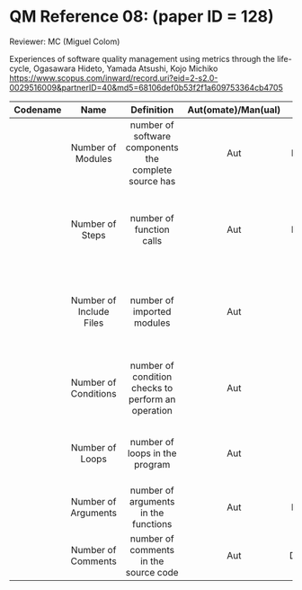 # QM Reference 08: (paper ID = 128)

Reviewer: MC (Miguel Colom)

Experiences of software quality management using metrics through the life-cycle, Ogasawara Hideto, Yamada Atsushi, Kojo Michiko
<https://www.scopus.com/inward/record.uri?eid=2-s2.0-0029516009&partnerID=40&md5=68106def0b53f2f1a609753364cb4705>

| Codename | Name  | Definition | Aut(omate)/Man(ual) | Category | Comment |
| :------: | :---: | :--------: | :-----------------: | :------: | :-----: |
||Number of Modules|number of software components the complete source has|Aut|Maintainability||
||Number of Steps|number of function calls|Aut|Maintainability|a "step" is a call to a function in the terminology of this article.|
||Number of Include Files|number of imported modules|Aut|Complexity|this includes the modules of the program and external libraries|
||Number of Conditions|number of condition checks to perform an operation|Aut|Complexity|for example, conditions in "if" or "while" loops|
||Number of Loops|number of loops in the program|Aut|Complexity|similar to "Number of Conditions", but specific to loops|
||Number of Arguments|number of arguments in the functions|Aut|Maintainability||
||Number of Comments|number of comments in the source code|Aut|Documentation||
